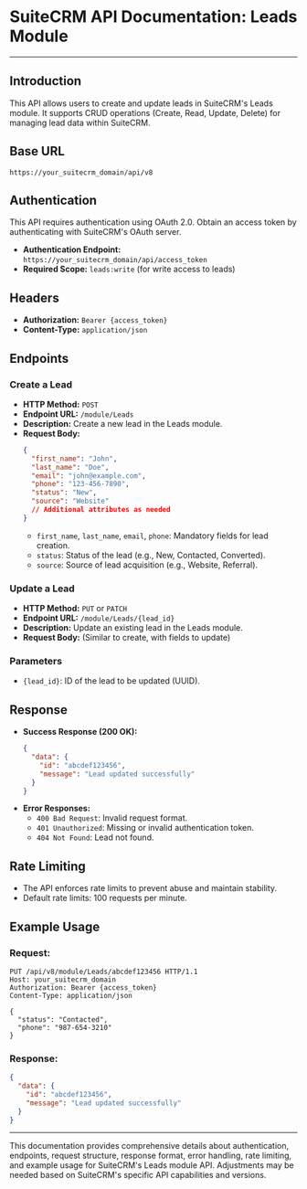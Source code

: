# SuiteCRM API Documentation: Leads Module

---

## Introduction
This API allows users to create and update leads in SuiteCRM's Leads module. It supports CRUD operations (Create, Read, Update, Delete) for managing lead data within SuiteCRM.

## Base URL
`https://your_suitecrm_domain/api/v8`

## Authentication
This API requires authentication using OAuth 2.0. Obtain an access token by authenticating with SuiteCRM's OAuth server.

- **Authentication Endpoint:** `https://your_suitecrm_domain/api/access_token`
- **Required Scope:** `leads:write` (for write access to leads)

## Headers
- **Authorization:** `Bearer {access_token}`
- **Content-Type:** `application/json`

## Endpoints

### Create a Lead
- **HTTP Method:** `POST`
- **Endpoint URL:** `/module/Leads`
- **Description:** Create a new lead in the Leads module.
- **Request Body:**
  ```json
  {
    "first_name": "John",
    "last_name": "Doe",
    "email": "john@example.com",
    "phone": "123-456-7890",
    "status": "New",
    "source": "Website"
    // Additional attributes as needed
  }
  ```
  - `first_name`, `last_name`, `email`, `phone`: Mandatory fields for lead creation.
  - `status`: Status of the lead (e.g., New, Contacted, Converted).
  - `source`: Source of lead acquisition (e.g., Website, Referral).

### Update a Lead
- **HTTP Method:** `PUT` or `PATCH`
- **Endpoint URL:** `/module/Leads/{lead_id}`
- **Description:** Update an existing lead in the Leads module.
- **Request Body:** (Similar to create, with fields to update)

### Parameters
- `{lead_id}`: ID of the lead to be updated (UUID).

## Response
- **Success Response (200 OK):**
  ```json
  {
    "data": {
      "id": "abcdef123456",
      "message": "Lead updated successfully"
    }
  }
  ```
- **Error Responses:**
  - `400 Bad Request`: Invalid request format.
  - `401 Unauthorized`: Missing or invalid authentication token.
  - `404 Not Found`: Lead not found.

## Rate Limiting
- The API enforces rate limits to prevent abuse and maintain stability.
- Default rate limits: 100 requests per minute.

## Example Usage
### Request:
```http
PUT /api/v8/module/Leads/abcdef123456 HTTP/1.1
Host: your_suitecrm_domain
Authorization: Bearer {access_token}
Content-Type: application/json

{
  "status": "Contacted",
  "phone": "987-654-3210"
}
```
### Response:
```json
{
  "data": {
    "id": "abcdef123456",
    "message": "Lead updated successfully"
  }
}
```

---

This documentation provides comprehensive details about authentication, endpoints, request structure, response format, error handling, rate limiting, and example usage for SuiteCRM's Leads module API. Adjustments may be needed based on SuiteCRM's specific API capabilities and versions.
